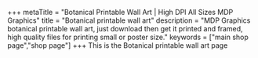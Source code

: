 +++
metaTitle = "Botanical Printable Wall Art | High DPI All Sizes MDP Graphics"
title = "Botanical printable wall art"
description = "MDP Graphics botanical printable wall art, just download then get it printed and framed, high quality files for printing small or poster size."
keywords = ["main shop page","shop page"]
+++
This is the Botanical printable wall art page